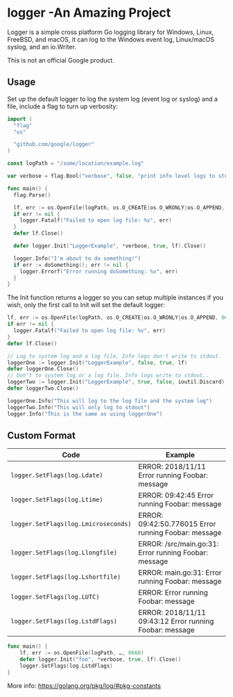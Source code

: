 # logger -An Amazing Project 
Logger is a simple cross platform Go logging library for Windows, Linux, FreeBSD, and
macOS, it can log to the Windows event log, Linux/macOS syslog, and an io.Writer.

This is not an official Google product.

## Usage ##

Set up the default logger to log the system log (event log or syslog) and a
file, include a flag to turn up verbosity:

```go
import (
  "flag"
  "os"

  "github.com/google/logger"
)

const logPath = "/some/location/example.log"

var verbose = flag.Bool("verbose", false, "print info level logs to stdout")

func main() {
  flag.Parse()

  lf, err := os.OpenFile(logPath, os.O_CREATE|os.O_WRONLY|os.O_APPEND, 0660)
  if err != nil {
    logger.Fatalf("Failed to open log file: %v", err)
  }
  defer lf.Close()

  defer logger.Init("LoggerExample", *verbose, true, lf).Close()

  logger.Info("I'm about to do something!")
  if err := doSomething(); err != nil {
    logger.Errorf("Error running doSomething: %v", err)
  }
}
```

The Init function returns a logger so you can setup multiple instances if you
wish, only the first call to Init will set the default logger:

```go
lf, err := os.OpenFile(logPath, os.O_CREATE|os.O_WRONLY|os.O_APPEND, 0660)
if err != nil {
  logger.Fatalf("Failed to open log file: %v", err)
}
defer lf.Close()

// Log to system log and a log file, Info logs don't write to stdout.
loggerOne := logger.Init("LoggerExample", false, true, lf)
defer loggerOne.Close()
// Don't to system log or a log file, Info logs write to stdout..
loggerTwo := logger.Init("LoggerExample", true, false, ioutil.Discard)
defer loggerTwo.Close()

loggerOne.Info("This will log to the log file and the system log")
loggerTwo.Info("This will only log to stdout")
logger.Info("This is the same as using loggerOne")

```

## Custom Format ##

| Code                                 | Example                                                  |
|--------------------------------------|----------------------------------------------------------|
| `logger.SetFlags(log.Ldate)`         | ERROR: 2018/11/11 Error running Foobar: message          |
| `logger.SetFlags(log.Ltime)`         | ERROR: 09:42:45 Error running Foobar: message            |
| `logger.SetFlags(log.Lmicroseconds)` | ERROR: 09:42:50.776015 Error running Foobar: message     |
| `logger.SetFlags(log.Llongfile)`     | ERROR: /src/main.go:31: Error running Foobar: message    |
| `logger.SetFlags(log.Lshortfile)`    | ERROR: main.go:31: Error running Foobar: message         |
| `logger.SetFlags(log.LUTC)`          | ERROR: Error running Foobar: message                     |
| `logger.SetFlags(log.LstdFlags)`     | ERROR: 2018/11/11 09:43:12 Error running Foobar: message |

```go
func main() {
    lf, err := os.OpenFile(logPath, …, 0660)
    defer logger.Init("foo", *verbose, true, lf).Close()
    logger.SetFlags(log.LstdFlags)
}
```

More info: https://golang.org/pkg/log/#pkg-constants
